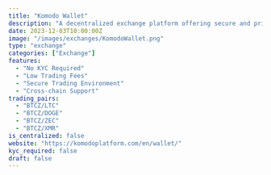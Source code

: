 ```yaml
---
title: "Komodo Wallet"
description: "A decentralized exchange platform offering secure and private trading of BitcoinZ with low fees and no KYC requirements"
date: 2023-12-03T10:00:00Z
image: "/images/exchanges/KomodoWallet.png"
type: "exchange"
categories: ["Exchange"]
features:
  - "No KYC Required"
  - "Low Trading Fees"
  - "Secure Trading Environment"
  - "Cross-chain Support"
trading_pairs:
  - "BTCZ/LTC"
  - "BTCZ/DOGE"
  - "BTCZ/ZEC"
  - "BTCZ/XMR"
is_centralized: false
website: "https://komodoplatform.com/en/wallet/"
kyc_required: false
draft: false
---
```

